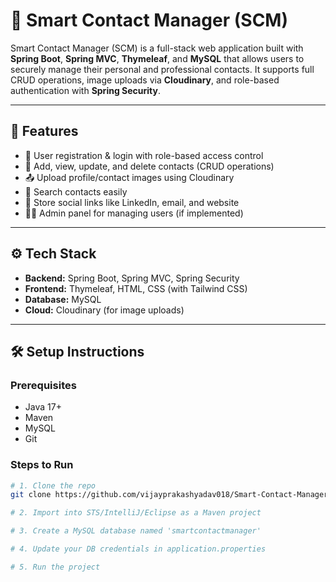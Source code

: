 # 📒 Smart Contact Manager (SCM)

Smart Contact Manager (SCM) is a full-stack web application built with **Spring Boot**, **Spring MVC**, **Thymeleaf**, and **MySQL** that allows users to securely manage their personal and professional contacts. It supports full CRUD operations, image uploads via **Cloudinary**, and role-based authentication with **Spring Security**.

---

## 🚀 Features

- 🔐 User registration & login with role-based access control
- 📇 Add, view, update, and delete contacts (CRUD operations)
- 📤 Upload profile/contact images using Cloudinary
- 🔎 Search contacts easily
- 📁 Store social links like LinkedIn, email, and website
- 🧑‍💼 Admin panel for managing users (if implemented)

---

## ⚙️ Tech Stack

- **Backend:** Spring Boot, Spring MVC, Spring Security
- **Frontend:** Thymeleaf, HTML, CSS (with Tailwind CSS)
- **Database:** MySQL
- **Cloud:** Cloudinary (for image uploads)

---

## 🛠️ Setup Instructions

### Prerequisites
- Java 17+
- Maven
- MySQL
- Git

### Steps to Run

```bash
# 1. Clone the repo
git clone https://github.com/vijayprakashyadav018/Smart-Contact-Manager-SCM-Website.git

# 2. Import into STS/IntelliJ/Eclipse as a Maven project

# 3. Create a MySQL database named 'smartcontactmanager'

# 4. Update your DB credentials in application.properties

# 5. Run the project
